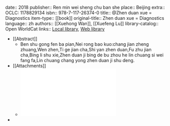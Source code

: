 date:: 2018
publisher:: Ren min wei sheng chu ban she
place:: Beijing
extra:: OCLC: 1178829134
isbn:: 978-7-117-26374-0
title:: @Zhen duan xue = Diagnostics
item-type:: [[book]]
original-title:: Zhen duan xue = Diagnostics
language:: zh
authors:: [[Xuehong Wan]], [[Xuefeng Lu]]
library-catalog:: Open WorldCat
links:: [Local library](zotero://select/library/items/STF83GYJ), [Web library](https://www.zotero.org/users/6626953/items/STF83GYJ)

- [[Abstract]]
	- Ben shu gong fen ba pian,Nei rong bao kuo:chang jian zheng zhuang,Wen zhen,Ti ge jian cha,Shi yan zhen duan,Fu zhu jian cha,Bing li shu xie,Zhen duan ji bing de bu zhou he lin chuang si wei fang fa,Lin chuang chang yong zhen duan ji shu deng.
- [[Attachments]]
	- ![Wan_Lu_2018_Zhen duan xue = Diagnostics.pdf](file:///Users/waytrue/PDFs/Wan_Lu_2018_Zhen%20duan%20xue%20=%20Diagnostics.pdf)
- 